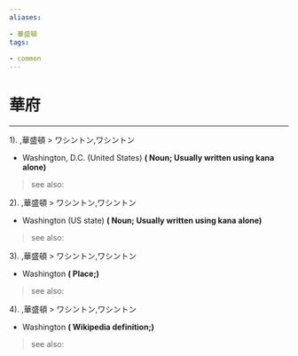 ```yaml
---
aliases:
    
- 華盛頓
tags:
    
- common
---
```


# 華府
---
1).
,華盛頓 > ワシントン,ワシントン

- Washington, D.C. (United States)
**( Noun; Usually written using kana alone)**
> see also: 
            
2).
,華盛頓 > ワシントン,ワシントン

- Washington (US state)
**( Noun; Usually written using kana alone)**
> see also: 
            
3).
,華盛頓 > ワシントン,ワシントン

- Washington
**( Place;)**
> see also: 
            
4).
,華盛頓 > ワシントン,ワシントン

- Washington
**( Wikipedia definition;)**
> see also: 
            